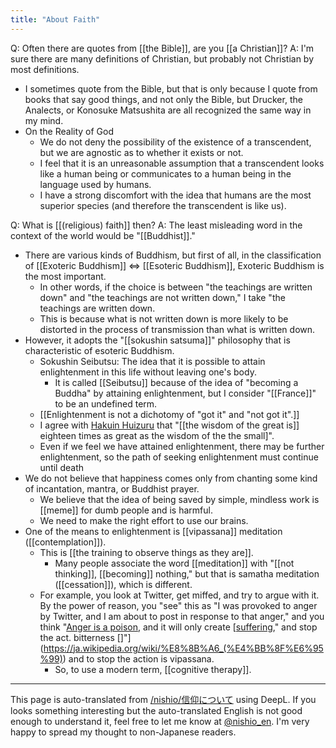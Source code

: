 ```yaml
---
title: "About Faith"
---
```


Q: Often there are quotes from [[the Bible]], are you [[a Christian]]?
A: I'm sure there are many definitions of Christian, but probably not Christian by most definitions.
- I sometimes quote from the Bible, but that is only because I quote from books that say good things, and not only the Bible, but Drucker, the Analects, or Konosuke Matsushita are all recognized the same way in my mind.
- On the Reality of God
    - We do not deny the possibility of the existence of a transcendent, but we are agnostic as to whether it exists or not.
    - I feel that it is an unreasonable assumption that a transcendent looks like a human being or communicates to a human being in the language used by humans.
    - I have a strong discomfort with the idea that humans are the most superior species (and therefore the transcendent is like us).

Q: What is [[(religious) faith]] then?
A: The least misleading word in the context of the world would be "[[Buddhist]]."
- There are various kinds of Buddhism, but first of all, in the classification of [[Exoteric Buddhism]] ⇔ [[Esoteric Buddhism]], Exoteric Buddhism is the most important.
    - In other words, if the choice is between "the teachings are written down" and "the teachings are not written down," I take "the teachings are written down.
    - This is because what is not written down is more likely to be distorted in the process of transmission than what is written down.
- However, it adopts the "[[sokushin satsuma]]" philosophy that is characteristic of esoteric Buddhism.
    - Sokushin Seibutsu: The idea that it is possible to attain enlightenment in this life without leaving one's body.
        - It is called [[Seibutsu]] because of the idea of "becoming a Buddha" by attaining enlightenment, but I consider "[[France]]" to be an undefined term.
    - [[Enlightenment is not a dichotomy of "got it" and "not got it".]]
    - I agree with [Hakuin Huizuru](https://ja.wikipedia.org/wiki/%E7%99%BD%E9%9A%A0%E6%85%A7%E9%B6%B4) that "[[the wisdom of the great is]] eighteen times as great as the wisdom of the the small]".
    - Even if we feel we have attained enlightenment, there may be further enlightenment, so the path of seeking enlightenment must continue until death
- We do not believe that happiness comes only from chanting some kind of incantation, mantra, or Buddhist prayer.
    - We believe that the idea of being saved by simple, mindless work is [[meme]] for dumb people and is harmful.
    - We need to make the right effort to use our brains.
- One of the means to enlightenment is [[vipassana]] meditation ([[contemplation]]).
    - This is [[the training to observe things as they are]].
        - Many people associate the word [[meditation]] with "[[not thinking]], [[becoming]] nothing," but that is samatha meditation ([[cessation]]), which is different.
    - For example, you look at Twitter, get miffed, and try to argue with it. By the power of reason, you "see" this as "I was provoked to anger by Twitter, and I am about to post in response to that anger," and you think "[Anger is a poison](https://ja.wikipedia.org/wiki/%E4%B8%89%E6%AF%92), and it will only create [[suffering](https://ja.wikipedia.org/wiki/%E4%B8%89%E6%AF%92(%E4%BB%8F%E6%95%99))," and stop the act. bitterness []"](https://ja.wikipedia.org/wiki/%E8%8B%A6_(%E4%BB%8F%E6%95%99)) and to stop the action is vipassana.
        - So, to use a modern term, [[cognitive therapy]].

---
This page is auto-translated from [/nishio/信仰について](https://scrapbox.io/nishio/信仰について) using DeepL. If you looks something interesting but the auto-translated English is not good enough to understand it, feel free to let me know at [@nishio_en](https://twitter.com/nishio_en). I'm very happy to spread my thought to non-Japanese readers.